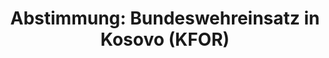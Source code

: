 ---
abstimmung:
  abstimmung: 4
  bundestagssitzung: 39
  datum: 14. Juni 2018
  legislaturperiode: 19
categories:
- Todo
data:
- title: Abstimmungsergebnis 20180614_4-data.pdf
  url: /res/2021-btw/abstimmungsergebnisse/20180614_4-data.pdf
- title: Abstimmungsergebnis 20180614_4_xls-data.xls
  url: /res/2021-btw/abstimmungsergebnisse/20180614_4_xls-data.xls
- title: Abstimmungsergebnis 20180614_4_xls-datacsv
  url: /res/2021-btw/abstimmungsergebnisse/csv/20180614_4_xls-datacsv
ergebnis:
  AfD:
    enthaltung: 0
    gesamt: 92
    ja: 1
    nein: 77
    nichtabgegeben: 14
    ungueltig: 0
  Bündnis 90/Die Grünen:
    enthaltung: 4
    gesamt: 67
    ja: 53
    nein: 3
    nichtabgegeben: 7
    ungueltig: 0
  Die Linke:
    enthaltung: 0
    gesamt: 69
    ja: 0
    nein: 56
    nichtabgegeben: 13
    ungueltig: 0
  FDP:
    enthaltung: 0
    gesamt: 80
    ja: 75
    nein: 0
    nichtabgegeben: 5
    ungueltig: 0
  cdu/csu:
    enthaltung: 0
    gesamt: 246
    ja: 233
    nein: 0
    nichtabgegeben: 13
    ungueltig: 0
  file: 20180614_4_xls-data.xls
  fraktionslos:
    enthaltung: 0
    gesamt: 2
    ja: 2
    nein: 0
    nichtabgegeben: 0
    ungueltig: 0
  spd:
    enthaltung: 0
    gesamt: 153
    ja: 144
    nein: 0
    nichtabgegeben: 9
    ungueltig: 0
layout: abstimmung
links:
- title: Link zu bundestag.de
  url: https://www.bundestag.de/parlament/plenum/abstimmung/abstimmung?id=520
preview: 'Deutscher Bundestag


  39. Sitzung des Deutschen Bundestages

  am Donnerstag, 14. Juni 2018


  Endgültiges Ergebnis der Namentlichen Abstimmung Nr. 4


  Beschlussempfehlung des Auswärtigen Ausschusses (3. Ausschuss) zu dem Antrag der

  Bundesregierung

  Fortsetzung der deutschen Beteiligung an der internationalen Sicherheitspräsenz
  in

  Kosovo (KFOR) auf der Grundlage der Resolution 1244 (1999) des Sicherheitsrates
  der

  Vereinten Nationen vom 10. Juni 1999

  Drs. 19/2384 und 19/2670'
tags:
- Todo
title: 'Abstimmung: Bundeswehreinsatz in Kosovo (KFOR)'
---